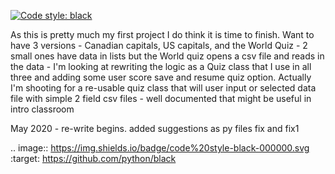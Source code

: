 [![Code style: black](https://img.shields.io/badge/code%20style-black-000000.svg)](https://github.com/python/black)

As this is pretty much my first project I do think it is time to finish. Want to have 3 versions - Canadian capitals, US capitals, and the World Quiz - 2 small ones have data in lists but the World quiz opens a csv file and reads in the data - I'm looking at rewriting the logic as a Quiz class that I use in all three and adding some user score save and resume quiz option. Actually I'm shooting for a re-usable quiz class that will user input or selected data file with simple 2 field csv files - well documented that might be useful in intro classroom

May 2020 - re-write begins.
added suggestions as py files fix and fix1

.. image:: https://img.shields.io/badge/code%20style-black-000000.svg
    :target: https://github.com/python/black
